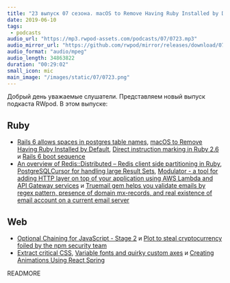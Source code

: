 ```yaml
---
title: "23 выпуск 07 сезона. macOS to Remove Having Ruby Installed by Default, Optional Chaining for JavaScript, React Spring и прочее"
date: 2019-06-10
tags:
 - podcasts
audio_url: "https://mp3.rwpod-assets.com/podcasts/07/0723.mp3"
audio_mirror_url: "https://github.com/rwpod/mirror/releases/download/07.23/0723.mp3"
audio_format: "audio/mpeg"
audio_length: 34863822
duration: "00:29:02"
small_icon: mic
main_image: "/images/static/07/0723.png"
---
```


Добрый день уважаемые слушатели. Представляем новый выпуск подкаста RWpod. В этом выпуске:

## Ruby

 - [Rails 6 allows spaces in postgres table names](https://blog.bigbinary.com/2019/06/05/rails-6-allows-spaces-in-postgres-table-names.html), [macOS to Remove Having Ruby Installed by Default](https://developer.apple.com/documentation/macos_release_notes/macos_10_15_beta_release_notes#3318257), [Direct instruction marking in Ruby 2.6](https://github.blog/2019-06-04-direct-instruction-marking-in-ruby-2-6/) и [Rails 6 boot sequence](https://blog.capsens.eu/rails-6-boot-sequence-d289b44d2e94)
 - [An overview of Redis::Distributed – Redis client side partitioning in Ruby](https://www.marionzualo.com/2019/06/06/an-overview-redisdistributed-redis-client-side-partitioning-in-ruby/), [PostgreSQLCursor for handling large Result Sets](https://github.com/afair/postgresql_cursor), [Modulator - a tool for adding HTTP layer on top of your application using AWS Lambda and API Gateway services](https://github.com/damir/modulator) и [Truemail gem helps you validate emails by regex pattern, presence of domain mx-records, and real existence of email account on a current email server](https://github.com/rubygarage/truemail)

## Web

 - [Optional Chaining for JavaScript - Stage 2](https://github.com/tc39/proposal-optional-chaining) и [Plot to steal cryptocurrency foiled by the npm security team](http://blog.npmjs.org/post/185397814280/plot-to-steal-cryptocurrency-foiled-by-the-npm)
 - [Extract critical CSS](https://web.dev/extract-critical-css), [Variable fonts and quirky custom axes](https://rwt.io/typography-tips/variable-fonts-and-quirky-custom-axes) и [Creating Animations Using React Spring](https://css-tricks.com/creating-animations-using-react-spring/)

READMORE
